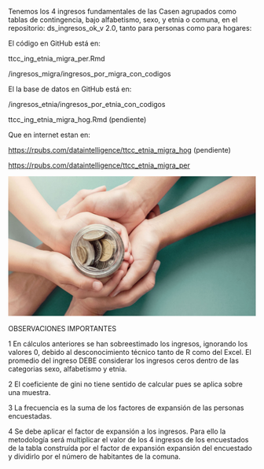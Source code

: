 
Tenemos los 4 ingresos fundamentales de las Casen agrupados como tablas de contingencia,
bajo alfabetismo, sexo, y etnia o comuna, en el repositorio: ds_ingresos_ok_v 2.0,
tanto para personas como para hogares:

El código en GitHub está en:

ttcc_ing_etnia_migra_per.Rmd

/ingresos_migra/ingresos_por_migra_con_codigos

El la base de datos en GitHub está en:

/ingresos_etnia/ingresos_por_etnia_con_codigos

ttcc_ing_etnia_migra_hog.Rmd (pendiente)

Que en internet estan en:

https://rpubs.com/dataintelligence/ttcc_etnia_migra_hog (pendiente)

https://rpubs.com/dataintelligence/ttcc_etnia_migra_per 

![Ingresos](Low-Income-Children.jpg)

OBSERVACIONES IMPORTANTES

1 En cálculos anteriores se han sobreestimado los ingresos, ignorando los valores 0,
debido al desconocimiento técnico tanto de R como del Excel. El promedio del ingreso DEBE considerar los ingresos ceros dentro de las categorias
sexo, alfabetismo y etnia.

2 El coeficiente de gini no tiene sentido de calcular pues se aplica sobre una muestra.

3 La frecuencia es la suma de los factores de expansión de las personas encuestadas.

4 Se debe aplicar el factor de expansión a los ingresos. Para ello la metodología será
multiplicar el valor de los 4 ingresos de los encuestados de la tabla construída por el factor de expansión
expansión del encuestado y dividirlo por el número de habitantes de la comuna.






